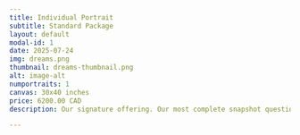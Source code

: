 ```yaml
---
title: Individual Portrait
subtitle: Standard Package
layout: default
modal-id: 1
date: 2025-07-24
img: dreams.png
thumbnail: dreams-thumbnail.png
alt: image-alt
numportraits: 1
canvas: 30x40 inches
price: 6200.00 CAD
description: Our signature offering. Our most complete snapshot questionnaire captures every facet of your personality, from your quirks and what makes you shine, to all your contradictions that make you who you are. A full abstract art piece known as your personality portrait is then created based on what we call your visual descriptor profile, containing over 40 visual characteristics, each of them on a scale tailored to you, that combine to form visuals our team of seasoned artists bring to life. The final art piece is 100% unique to you as who you are cannot be replicated by anyone else.

---
```

